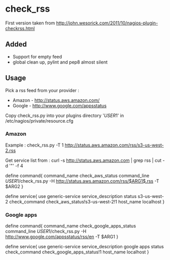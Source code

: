 
check_rss
=========


First version taken from http://john.wesorick.com/2011/10/nagios-plugin-checkrss.html


 Added 
------

 - Support for empty feed
 - global clean up, pylint and pep8 almost silent



Usage 
-----

Pick a rss feed from your provider :

 * Amazon - http://status.aws.amazon.com/
 * Google - http://www.google.com/appsstatus


Copy check_rss.py into your plugins directory 
'$USER1$' in /etc/nagios/private/resource.cfg


### Amazon 

Example :
  check_rss.py -T 1  http://status.aws.amazon.com/rss/s3-us-west-2.rss

Get service list from : 
  curl -s http://status.aws.amazon.com | grep rss | cut -d '"' -f 4

  define command{
    command_name  check_aws_status
    command_line  $USER1$/check_rss.py -H http://status.aws.amazon.com/rss/$ARG1$.rss -T $ARG2
   }

  define service{
    use                   generic-service
    service_description   status s3-us-west-2
    check_command         check_aws_status!s3-us-west-2!1
    host_name             localhost
  }

### Google apps

  define command{
    command_name  check_google_apps_status
    command_line  $USER1$/check_rss.py -H http://www.google.com/appsstatus/rss/en -T $ARG1
   }

  define service{
    use                   generic-service
    service_description   google apps status 
    check_command         check_google_apps_status!1
    host_name             localhost
  }


